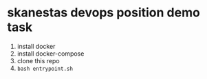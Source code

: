 # skanestas devops position demo task

1. install docker
1. install docker-compose
1. clone this repo
1. `bash entrypoint.sh`

